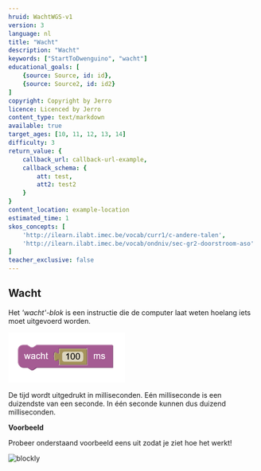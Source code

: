 ```yaml
---
hruid: WachtWGS-v1
version: 3
language: nl
title: "Wacht"
description: "Wacht"
keywords: ["StartToDwenguino", "wacht"]
educational_goals: [
    {source: Source, id: id}, 
    {source: Source2, id: id2}
]
copyright: Copyright by Jerro
licence: Licenced by Jerro
content_type: text/markdown
available: true
target_ages: [10, 11, 12, 13, 14]
difficulty: 3
return_value: {
    callback_url: callback-url-example,
    callback_schema: {
        att: test,
        att2: test2
    }
}
content_location: example-location
estimated_time: 1
skos_concepts: [
    'http://ilearn.ilabt.imec.be/vocab/curr1/c-andere-talen', 
    'http://ilearn.ilabt.imec.be/vocab/ondniv/sec-gr2-doorstroom-aso'
]
teacher_exclusive: false
---
```

## Wacht

Het *'wacht'-blok* is een instructie die de computer laat weten hoelang iets moet uitgevoerd worden. 

![](embed/Afb1.png "Voorbeeld wacht")

De tijd wordt uitgedrukt in milliseconden. Eén milliseconde is een duizendste van een seconde. In één seconde kunnen dus duizend milliseconden.

**Voorbeeld**

Probeer onderstaand voorbeeld eens uit zodat je ziet hoe het werkt!

![blockly](@learning-object/WACHT1-v1/nl/3)